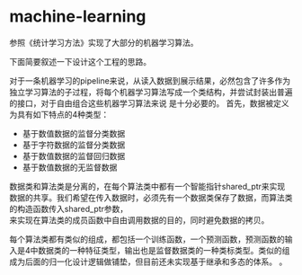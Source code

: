 # machine-learning
参照《统计学习方法》实现了大部分的机器学习算法。  

下面简要叙述一下设计这个工程的思路。  

对于一条机器学习的pipeline来说，从读入数据到展示结果，必然包含了许多作为独立学习算法的子过程，将每个机器学习算法写成一个类结构，并尝试封装出普遍的接口，对于自由组合这些机器学习算法来说
是十分必要的。
首先，数据被定义为具有如下特点的4种类型：
- 基于数值数据的监督分类数据
- 基于字符数据的监督分类数据
- 基于数值数据的监督回归数据
- 基于数值数据的无监督数据  

数据类和算法类是分离的，在每个算法类中都有一个智能指针shared_ptr<data>来实现数据的共享。我们希望在传入数据时，必须先有一个数据类保存了数据，而算法类的构造函数传入shared_ptr<data>参数，  
来实现在算法类的成员函数中自由调用数据的目的，同时避免数据的拷贝。

每个算法类都有类似的组成，都包括一个训练函数，一个预测函数，预测函数的输入是4中数据类的一种特征类型，输出也是监督数据类的一种类标类型。类似的组成为后面的归一化设计逻辑做铺垫，但目前还未实现基于继承和多态的体系。  。



